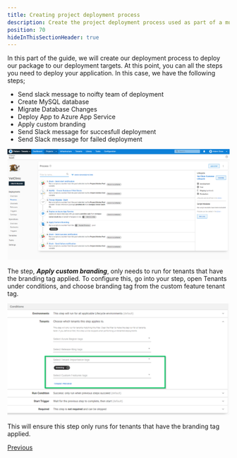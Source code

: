 ```yaml
---
title: Creating project deployment process
description: Create the project deployment process used as part of a multi-tenant SaaS setup in Octopus Deploy.
position: 70
hideInThisSectionHeader: true
---
```


In this part of the guide, we will create our deployment process to deploy our package to our deployment targets. At this point, you can all the steps you need to deploy your application. In this case, we have the following steps;

* Send slack message to noifty team of deployment
* Create MySQL database
* Migrate Database Changes
* Deploy App to Azure App Service 
* Apply custom branding 
* Send Slack message for succesfull deployment
* Send Slack message for failed deployment


![](images/creating-new-deployment-process.png "width=500")

The step, ***Apply custom branding***, only needs to run for tenants that have the branding tag applied. To configure this, go into your step, open Tenants under conditions, and choose branding tag from the custom feature tenant tag.

![](images/apply-custom-branding-step.png "width=500")

This will ensure this step only runs for tenants that have the branding tag applied.


<span><a class="btn btn-secondary" href="/docs/tenants/guides/multi-tenant-saas-application/creating-new-octopus-infrastructure">Previous</a></span>